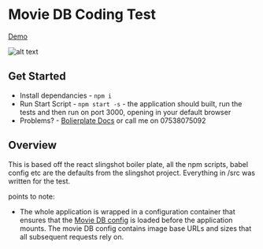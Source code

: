 # Movie DB Coding Test

[Demo](http://example.com/)

![alt text](https://i.gyazo.com/28d1cae33048bd1333f35c444ef53b95.gif)



## Get Started

* Install dependancies - `npm i`
* Run Start Script - `npm start -s` - the application should built, run the tests and then run on port 3000, opening in your default browser 
* Problems? - [Bolierplate Docs](https://github.com/coryhouse/react-slingshot/blob/master/README.md) or call me on 07538075092



## Overview

This is based off the react slingshot boiler plate, all the npm scripts, babel config etc
are the defaults from the slingshot project. Everything in /src was written for the test.

points to note:

* The whole application is wrapped in a configuration container that 
ensures that the [Movie DB config](https://developers.themoviedb.org/3/configuration/get-api-configuration)
is loaded before the application mounts. The movie DB config contains
image base URLs and sizes that all subsequent requests rely on. 


